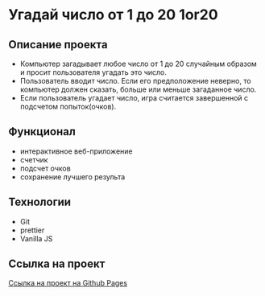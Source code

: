 # Угадай число от 1 до 20 1or20

## Описание проекта

- Компьютер загадывает любое число от 1 до 20 случайным образом и просит пользователя угадать это число.
- Пользователь вводит число. Если его предположение неверно, то компьютер должен сказать, больше или меньше загаданное число.
- Если пользователь угадает число, игра считается завершенной с подсчетом попыток(очков).

## Функционал

- интерактивное веб-приложение
- счетчик
- подсчет очков
- сохранение лучшего результа

## Технологии

- Git
- prettier
- Vanilla JS

## Ссылка на проект

<a href="https://tashtayev.github.io/1or20/" target="_blank" rel="noopener">Ссылка на проект на Github Pages</a>
